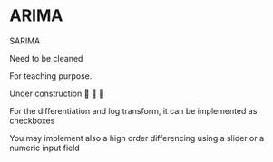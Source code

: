 # ARIMA
SARIMA

Need to be cleaned

For teaching purpose.

Under construction 🚧 🚧 🚧

For the differentiation and log transform, it can be implemented as checkboxes

You may implement also a high order differencing using a slider or a numeric input field

